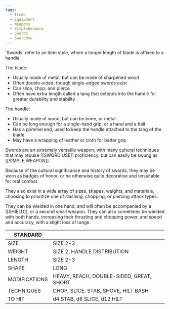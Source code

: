```yaml
---
tags:
  - Items
  - Equipment
  - Weapons
  - SimpleWeapons
  - Swords
  - SwordUse
---
```

'Swords' refer to an item style, where a longer length of blade is affixed to a handle.

The blade:
- Usually made of metal, but can be made of sharpened wood
- Often double-sided, though single-edged swords exist
- Can slice, chop, and pierce
- Often have extra length called a tang that extends into the handle for greater durability and stability

The handle:
- Usually made of wood, but can be bone, or metal
- Can be long enough for a single-hand grip, or a hand and a half
- Has a pommel end, used to keep the handle attached to the tang of the blade
- May have a wrapping of leather or cloth for better grip

Swords are an extremely versatile weapon, with many cultural techniques that may require [[SWORD USE]] proficiency, but can easily be swung as [[SIMPLE WEAPON]].

Because of the cultural significance and history of swords, they may be worn as badges of honor, or be otherwise quite decorative and unsuitable for real combat.

They also exist in a wide array of sizes, shapes, weights, and materials, choosing to prioritize one of slashing, chopping, or piercing attack types.

They can be wielded in one hand, and will often be accompanied by a [[SHIELD]], or a second small weapon. They can also sometimes be wielded with both hands, increasing their thrusting and chopping power, and speed and accuracy, with a slight loss of range.

| STANDARD      |                                          |
| ------------- | ---------------------------------------- |
| SIZE          | SIZE 2-3                                 |
| WEIGHT        | SIZE 2, HANDLE DISTRIBUTION              |
| LENGTH        | SIZE 2-3                                 |
| SHAPE         | LONG                                     |
| MODIFICATIONS | HEAVY, REACH, DOUBLE-SIDED, GREAT, SHORT |
| TECHNIQUES    | CHOP, SLICE, STAB, SHOVE, HILT BASH      |
| TO HIT        | d4 STAB, d8 SLICE, d12 HILT              |
